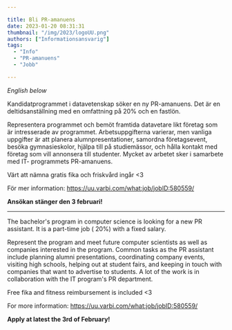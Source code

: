 ```yaml
---

title: Bli PR-amanuens 
date: 2023-01-20 08:31:31
thumbnail: "/img/2023/logoUU.png"
authors: ["Informationsansvarig"]
tags: 
  - "Info"
  - "PR-amanuens"
  - "Jobb"

---
```

*English below*
 
Kandidatprogrammet i datavetenskap söker en ny PR-amanuens. Det är en deltidsanställning med en omfattning på 20% och en fastlön.

Representera programmet och bemöt framtida datavetare likt företag som är intresserade av programmet. Arbetsuppgifterna varierar, men vanliga uppgifter är att planera alumnpresentationer, samordna företagsevent, besöka gymnasieskolor, hjälpa till på studiemässor, och hålla kontakt med företag som vill annonsera till studenter. Mycket av arbetet sker i samarbete med IT- programmets PR-amanuens.

Värt att nämna gratis fika och friskvård ingår <3

För mer information: https://uu.varbi.com/what:job/jobID:580559/

**Ansökan stänger den 3 februari!**

-------------------------------

The bachelor's program in computer science is looking for a new PR assistant. It is a part-time job ( 20%) with a fixed salary.

Represent the program and meet future computer scientists as well as companies interested in the program. 
Common tasks as the PR assistant include planning alumni presentations, coordinating company events, visiting high schools, helping out at student fairs, and keeping in touch with companies that want to advertise to students. A lot of the work is in collaboration with the IT program's PR department.

Free fika and fitness reimbursement is included <3

For more information: https://uu.varbi.com/what:job/jobID:580559/

**Apply at latest the 3rd of February!**